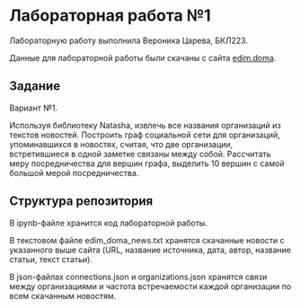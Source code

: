 # Лабораторная работа №1

Лабораторную работу выполнила Вероника Царева, БКЛ223.

Данные для лабораторной работы были скачаны с сайта [edim.doma](http://www.edimdoma.ru).

## Задание

Вариант №1.

Используя библиотеку Natasha, извлечь все названия организаций из текстов новостей. Построить граф социальной сети для организаций, упоминавшихся в новостях, считая, что две организации, встретившиеся в одной заметке связаны между собой. Рассчитать меру посредничества для вершин графа, выделить 10 вершин с самой большой мерой посредничества.

## Структура репозитория

В ipynb-файле хранится код лабораторной работы.

В текстовом файле edim_doma_news.txt хранятся скачанные новости с указанного выше сайта (URL, название источника, дата, автор, название статьи, текст статьи).

В json-файлах connections.json и organizations.json хранятся связи между организациями и частота встречаемости каждой организации по всем скачанным новостям.
